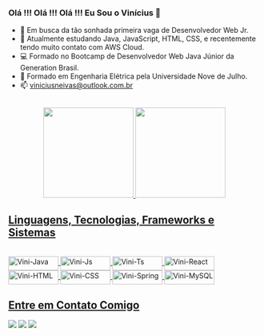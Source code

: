 <div style: background-color= "blue" > 

### Olá !!! Olá !!! Olá !!! Eu Sou o Vinícius 👋


- 🔭 Em busca da tão sonhada primeira vaga de Desenvolvedor Web Jr.
- 🌱 Atualmente estudando Java, JavaScript, HTML, CSS, e recentemente tendo muito contato com AWS Cloud.
- 💻 Formado no Bootcamp de Desenvolvedor Web Java Júnior da Generation Brasil.
- 🏫 Formado em Engenharia Elétrica pela Universidade Nove de Julho.
- 📫 viniciusneivas@outlook.com.br
<!-- - 💬 Ask me about ...

- 😄 Pronouns: ...
- ⚡ Fun fact: ...
 -->
 
 ##
 
<div align="center">
  <a href="https://github.com/ViniciusNeivas">
  <img height="180em" src="https://github-readme-stats.vercel.app/api?username=viniciusneivas&show_icons=true&theme=dracula&include_all_commits=true&count_private=true&locale=pt-br&border_radius=20px"/>
  <img height="180em" src="https://github-readme-stats.vercel.app/api/top-langs/?username=viniciusneivas&layout=compact&langs_count=7&theme=dracula&locale=pt-br&border_radius=20px"/>
</div>
 
 ##
 
 ## Linguagens, Tecnologias, Frameworks e Sistemas
  <div style="display: inline_block"><br>
                                                                <!--JAVA -->
  <img align="center" alt="Vini-Java" height="28" width="100" src="https://img.shields.io/badge/Java-ED8B00?style=for-the-badge&logo=java&logoColor=white">             
                                                               <!--JAVASCRIPT-->
  <img align="center" alt="Vini-Js" height="28" width="100" src="https://img.shields.io/badge/JavaScript-F7DF1E?style=for-the-badge&logo=javascript&logoColor=black">
                                                                <!--TYPESCRPT -->
  <img align="center" alt="Vini-Ts" height="28" width="100" src="https://img.shields.io/badge/TypeScript-007ACC?style=for-the-badge&logo=typescript&logoColor=white">
                                                                 <!--REACT JS -->  
  <img align="center" alt="Vini-React" height="28" width="100" src="https://img.shields.io/badge/React-20232A?style=for-the-badge&logo=react&logoColor=61DAFB">
                                                                 <!--HTML5 -->
  <img align="center" alt="Vini-HTML" height="28" width="100" src="https://img.shields.io/badge/HTML5-E34F26?style=for-the-badge&logo=html5&logoColor=white">
                                                                 <!--CSS3 -->
  <img align="center" alt="Vini-CSS" height="28" width="100" src="https://img.shields.io/badge/CSS3-1572B6?style=for-the-badge&logo=css3&logoColor=white">
                                                                 <!--SPRING -->
  <img align="center" alt="Vini-Spring" height="28" width="100" src="https://img.shields.io/badge/Spring-6DB33F?style=for-the-badge&logo=spring&logoColor=white" /> 
                                                                <!--MYSQL -->
  <img align="center" alt="Vini-MySQL" height="28" width="100" src="https://img.shields.io/badge/MySQL-005C84?style=for-the-badge&logo=mysql&logoColor=white" />
<!--   <img align="right" alt="Rafa-pic" height="150" style="border-radius:50px;" src="https://media.discordapp.net/attachments/639956127056134178/890373478988013628/Publicacoes_Instagram_1_1.png?width=676&height=676"> -->
</div>

 ##
 
  ## Entre em Contato Comigo
  <div> 
<!--   <a href="https://www.youtube.com/channel/UC_-uuuZbY0AAt9CViNzvc-Q" target="_blank"><img src="https://img.shields.io/badge/YouTube-FF0000?style=for-the-badge&logo=youtube&logoColor=white" target="_blank"></a> -->
                                                          <!-- LINKEDIN -->
<a href="https://www.linkedin.com/in/viniciusneivas/" target="_blank"><img src="https://img.shields.io/badge/-LinkedIn-%230077B5?style=for-the-badge&logo=linkedin&logoColor=white" target="_blank"></a>    
                                                          <!-- INSTAGRAM -->
  <a href="https://www.instagram.com/vinicius.westside/" target="_blank"><img src="https://img.shields.io/badge/-Instagram-%23E4405F?style=for-the-badge&logo=instagram&logoColor=white" target="_blank"></a>
 	<a href="https://www.facebook.com/vinicius.dos.s.neivas" target="_blank"><img src="https://img.shields.io/badge/Facebook-1877F2?style=for-the-badge&logo=facebook&logoColor=white" target="_blank"></a>
<!--  <a href="https://discord.gg/wagxzStdcR" target="_blank"><img src="https://img.shields.io/badge/Discord-7289DA?style=for-the-badge&logo=discord&logoColor=white" target="_blank"></a>  -->
<!--   <a href = "mailto:contatorafaballerini@gmail.com"><img src="https://img.shields.io/badge/-Gmail-%23333?style=for-the-badge&logo=gmail&logoColor=white" target="_blank"></a> -->

<!-- ![Animação de cobra](https://github.com/devemdobro/devemdobro/blob/output/github-contribution-grid-snake.svg) -->
 
</div>
</div>
